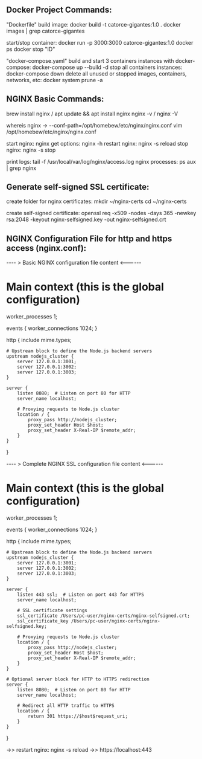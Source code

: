 ## Docker Project Commands:

"Dockerfile"
build image: docker build -t catorce-gigantes:1.0 .
             docker images | grep catorce-gigantes

start/stop container: docker run -p 3000:3000 catorce-gigantes:1.0
                 docker ps
                 docker stop "ID"

"docker-compose.yaml"
build and start 3 containers instances with docker-compose: docker-compose up --build -d
stop all containers instances: docker-compose down
delete all unused or stopped images, containers, networks, etc: docker system prune -a

## NGINX Basic Commands:

brew install nginx / apt update && apt install nginx
nginx -v  /  nginx -V

whereis nginx  -> --conf-path=/opt/homebew/etc/nginx/nginx.conf
vim /opt/homebew/etc/nginx/nginx.conf

start nginx: nginx
get options: nginx -h
restart nginx: nginx -s reload
stop nginx: nginx -s stop

print logs: tail -f /usr/local/var/log/nginx/access.log
nginx processes: ps aux | grep nginx

## Generate self-signed SSL certificate:

create folder for nginx certificates:
mkdir ~/nginx-certs
cd ~/nginx-certs

create self-signed certificate:
openssl req -x509 -nodes -days 365 -newkey rsa:2048 -keyout nginx-selfsigned.key -out nginx-selfsigned.crt

## NGINX Configuration File for http and https access (nginx.conf):


---- > Basic NGINX configuration file content <------

# Main context (this is the global configuration)
worker_processes 1;

events {
    worker_connections 1024;
}

http {
    include mime.types;

    # Upstream block to define the Node.js backend servers
    upstream nodejs_cluster {
        server 127.0.0.1:3001;
        server 127.0.0.1:3002;
        server 127.0.0.1:3003;
    }

    server {
        listen 8080;  # Listen on port 80 for HTTP
        server_name localhost;

        # Proxying requests to Node.js cluster
        location / {
            proxy_pass http://nodejs_cluster;
            proxy_set_header Host $host;
            proxy_set_header X-Real-IP $remote_addr;
        }
    }
}


---- > Complete NGINX SSL configuration file content <------

# Main context (this is the global configuration)
worker_processes 1;

events {
    worker_connections 1024;
}

http {
    include mime.types;

    # Upstream block to define the Node.js backend servers
    upstream nodejs_cluster {
        server 127.0.0.1:3001;
        server 127.0.0.1:3002;
        server 127.0.0.1:3003;
    }

    server {
        listen 443 ssl;  # Listen on port 443 for HTTPS
        server_name localhost;

        # SSL certificate settings
        ssl_certificate /Users/pc-user/nginx-certs/nginx-selfsigned.crt;
        ssl_certificate_key /Users/pc-user/nginx-certs/nginx-selfsigned.key;

        # Proxying requests to Node.js cluster
        location / {
            proxy_pass http://nodejs_cluster;
            proxy_set_header Host $host;
            proxy_set_header X-Real-IP $remote_addr;
        }
    }

    # Optional server block for HTTP to HTTPS redirection
    server {
        listen 8080;  # Listen on port 80 for HTTP
        server_name localhost;

        # Redirect all HTTP traffic to HTTPS
        location / {
            return 301 https://$host$request_uri;
        }
    }
}

->> restart nginx: nginx -s reload
->> https://localhost:443